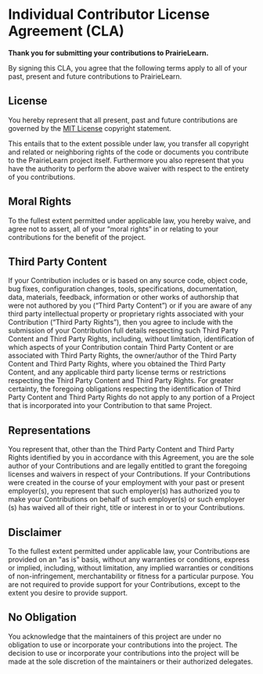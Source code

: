 # Individual Contributor License Agreement (CLA)

**Thank you for submitting your contributions to PrairieLearn.**

By signing this CLA, you agree that the following terms apply to all of your past, present and future contributions
to PrairieLearn.

## License

You hereby represent that all present, past and future contributions are governed by the
[MIT License](https://opensource.org/licenses/MIT)
copyright statement.

This entails that to the extent possible under law, you transfer all copyright and related or neighboring rights
of the code or documents you contribute to the PrairieLearn project itself.
Furthermore you also represent that you have the authority to perform the above waiver
with respect to the entirety of you contributions.

## Moral Rights

To the fullest extent permitted under applicable law, you hereby waive, and agree not to
assert, all of your “moral rights” in or relating to your contributions for the benefit of the project.

## Third Party Content

If your Contribution includes or is based on any source code, object code, bug fixes, configuration changes, tools,
specifications, documentation, data, materials, feedback, information or other works of authorship that were not
authored by you (“Third Party Content”) or if you are aware of any third party intellectual property or proprietary
rights associated with your Contribution (“Third Party Rights”),
then you agree to include with the submission of your Contribution full details respecting such Third Party
Content and Third Party Rights, including, without limitation, identification of which aspects of your
Contribution contain Third Party Content or are associated with Third Party Rights, the owner/author of the
Third Party Content and Third Party Rights, where you obtained the Third Party Content, and any applicable
third party license terms or restrictions respecting the Third Party Content and Third Party Rights. For greater
certainty, the foregoing obligations respecting the identification of Third Party Content and Third Party Rights
do not apply to any portion of a Project that is incorporated into your Contribution to that same Project.

## Representations

You represent that, other than the Third Party Content and Third Party Rights identified by
you in accordance with this Agreement, you are the sole author of your Contributions and are legally entitled
to grant the foregoing licenses and waivers in respect of your Contributions. If your Contributions were
created in the course of your employment with your past or present employer(s), you represent that such
employer(s) has authorized you to make your Contributions on behalf of such employer(s) or such employer
(s) has waived all of their right, title or interest in or to your Contributions.

## Disclaimer

To the fullest extent permitted under applicable law, your Contributions are provided on an "as is"
basis, without any warranties or conditions, express or implied, including, without limitation, any implied
warranties or conditions of non-infringement, merchantability or fitness for a particular purpose. You are not
required to provide support for your Contributions, except to the extent you desire to provide support.

## No Obligation

You acknowledge that the maintainers of this project are under no obligation to use or incorporate your contributions
into the project. The decision to use or incorporate your contributions into the project will be made at the
sole discretion of the maintainers or their authorized delegates.
